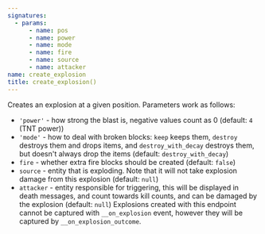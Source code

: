 ```yaml
---
signatures:
  - params:
      - name: pos
      - name: power
      - name: mode
      - name: fire
      - name: source
      - name: attacker
name: create_explosion
title: create_explosion()
---
```



Creates an explosion at a given position. Parameters work as follows:

- `'power'` - how strong the blast is, negative values count as 0 (default: `4`
  (TNT power))
- `'mode'` - how to deal with broken blocks: `keep` keeps them, `destroy`
  destroys them and drops items, and `destroy_with_decay` destroys them, but
  doesn't always drop the items (default: `destroy_with_decay`)
- `fire` - whether extra fire blocks should be created (default: `false`)
- `source` - entity that is exploding. Note that it will not take explosion
  damage from this explosion (default: `null`)
- `attacker` - entity responsible for triggering, this will be displayed in
  death messages, and count towards kill counts, and can be damaged by the
  explosion (default: `null`) Explosions created with this endpoint cannot be
  captured with `__on_explosion` event, however they will be captured by
  `__on_explosion_outcome`.
